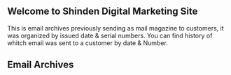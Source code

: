 ## Welcome to Shinden Digital Marketing Site

This is email archives previously sending as mail magazine to customers, it was organized by issued date & serial numbers.
You can find history of whitch email was sent to a customer by date & Number.

## Email Archives
